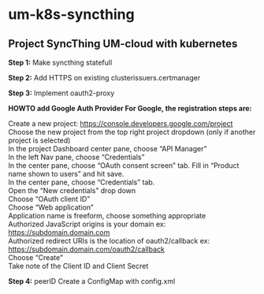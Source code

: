 # um-k8s-syncthing
## Project SyncThing UM-cloud with kubernetes

**Step 1:** Make syncthing statefull


**Step 2:** Add HTTPS on existing clusterissuers.certmanager


**Step 3:** Implement oauth2-proxy


**HOWTO add Google Auth Provider
For Google, the registration steps are:**

Create a new project: https://console.developers.google.com/project \
Choose the new project from the top right project dropdown (only if another project is selected) \
In the project Dashboard center pane, choose “API Manager” \
In the left Nav pane, choose “Credentials” \
In the center pane, choose “OAuth consent screen” tab. Fill in “Product name shown to users” and hit save. \
In the center pane, choose “Credentials” tab. \
Open the “New credentials” drop down \
Choose “OAuth client ID” \
Choose “Web application” \
Application name is freeform, choose something appropriate \
Authorized JavaScript origins is your domain ex: https://subdomain.domain.com \
Authorized redirect URIs is the location of oauth2/callback ex: https://subdomain.domain.com/oauth2/callback \
Choose “Create” \
Take note of the Client ID and Client Secret

**Step 4:** peerID Create a ConfigMap with config.xml
